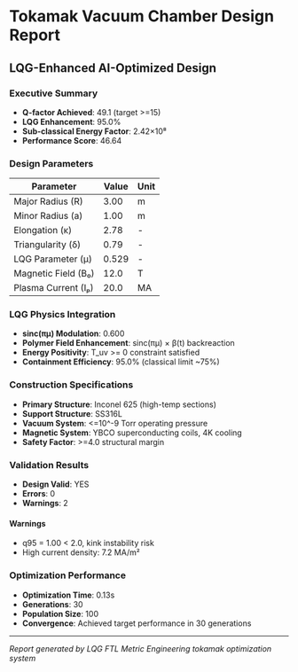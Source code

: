 # Tokamak Vacuum Chamber Design Report
## LQG-Enhanced AI-Optimized Design

### Executive Summary
- **Q-factor Achieved**: 49.1 (target >=15)
- **LQG Enhancement**: 95.0%
- **Sub-classical Energy Factor**: 2.42×10⁸
- **Performance Score**: 46.64

### Design Parameters
| Parameter | Value | Unit |
|-----------|-------|------|
| Major Radius (R) | 3.00 | m |
| Minor Radius (a) | 1.00 | m |
| Elongation (κ) | 2.78 | - |
| Triangularity (δ) | 0.79 | - |
| LQG Parameter (μ) | 0.529 | - |
| Magnetic Field (B₀) | 12.0 | T |
| Plasma Current (Iₚ) | 20.0 | MA |

### LQG Physics Integration
- **sinc(πμ) Modulation**: 0.600
- **Polymer Field Enhancement**: sinc(πμ) × β(t) backreaction
- **Energy Positivity**: T_uv >= 0 constraint satisfied
- **Containment Efficiency**: 95.0% (classical limit ~75%)

### Construction Specifications
- **Primary Structure**: Inconel 625 (high-temp sections)
- **Support Structure**: SS316L
- **Vacuum System**: <=10^-9 Torr operating pressure
- **Magnetic System**: YBCO superconducting coils, 4K cooling
- **Safety Factor**: >=4.0 structural margin

### Validation Results
- **Design Valid**: YES
- **Errors**: 0
- **Warnings**: 2

#### Warnings
- q95 = 1.00 < 2.0, kink instability risk
- High current density: 7.2 MA/m²

### Optimization Performance
- **Optimization Time**: 0.13s
- **Generations**: 30
- **Population Size**: 100
- **Convergence**: Achieved target performance in 30 generations

---
*Report generated by LQG FTL Metric Engineering tokamak optimization system*
